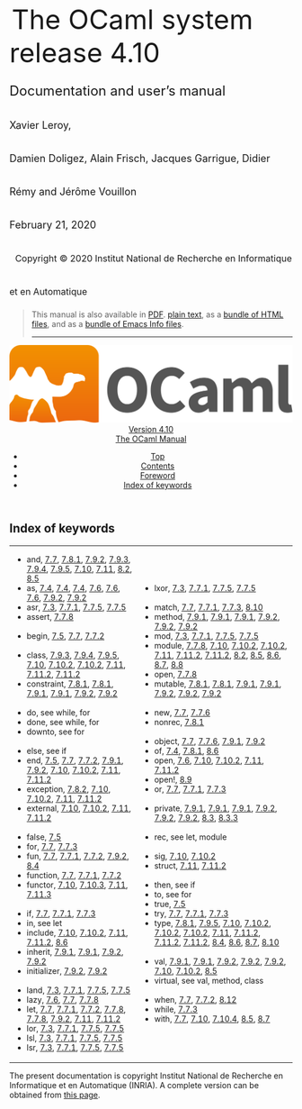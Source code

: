 <!-- ((! set title Manual !)) ((! set documentation !)) ((! set manual !)) ((! set nobreadcrumb !)) -->
<div class="manual content"><ul class="part_menu"></ul>


<div class="maintitle">
&nbsp;<span style="font-size:xx-large"><span style="font-size:150%">The OCaml system <br>
 release 4.10<br>
<span style="font-size:x-large">Documentation and user’s manual <br>
<span style="font-size:large">Xavier Leroy, <br>
 Damien Doligez, Alain Frisch, Jacques Garrigue, Didier Rémy and Jérôme Vouillon <br>
 February&nbsp;21, 2020<br>
 &nbsp;
<span style="font-size:medium">Copyright © 2020 Institut National de
Recherche en Informatique et en Automatique
</span></span></span></span></span></div><blockquote class="quote">

This manual is also available in
<a href="http://caml.inria.fr/distrib/ocaml-4.10/ocaml-4.10-refman.pdf">PDF</a>.
<a href="http://caml.inria.fr/distrib/ocaml-4.10/ocaml-4.10-refman.txt">plain text</a>,
as a
<a href="http://caml.inria.fr/distrib/ocaml-4.10/ocaml-4.10-refman-html.tar.gz">bundle of HTML files</a>,
and as a
<a href="http://caml.inria.fr/distrib/ocaml-4.10/ocaml-4.10-refman.info.tar.gz">bundle of Emacs Info files</a>.
<hr style="height:2">
</blockquote><header><nav class="toc brand"><a class="brand" href="https://ocaml.org/"><img src="colour-logo-gray.svg" class="svg" alt="OCaml"></a></nav><nav class="toc"><div class="toc_version"><a href="/docs" id="version-select">Version 4.10</a></div><div class="toc_title"><a href="#">The OCaml Manual</a></div><ul><li class="top"><a href="#">Top</a></li>
<li><a href="manual001.html#start-section">Contents</a>
</li><li><a href="foreword.html#start-section">Foreword</a>
</li><li class="top"><a href="manual071.html#start-section">Index of keywords</a></li></ul></nav></header><a id="start-section"></a><section id="section">



<h1 class="chapter" id="sec577">Index of keywords</h1>
<p></p><table class="c001 cellpading0"><tbody><tr><td class="c020"><ul class="indexenv"><li class="li-indexenv">
<span class="c003">and</span>, <a href="expr.html#hevea_manual.kwd21">7.7</a>, <a href="typedecl.html#hevea_manual.kwd93">7.8.1</a>, <a href="classes.html#hevea_manual.kwd122">7.9.2</a>, <a href="classes.html#hevea_manual.kwd144">7.9.3</a>, <a href="classes.html#hevea_manual.kwd146">7.9.4</a>, <a href="classes.html#hevea_manual.kwd149">7.9.5</a>, <a href="modtypes.html#hevea_manual.kwd154">7.10</a>, <a href="modules.html#hevea_manual.kwd183">7.11</a>, <a href="manual024.html#hevea_manual.kwd207">8.2</a>, <a href="firstclassmodules.html#hevea_manual.kwd215">8.5</a>
</li><li class="li-indexenv"><span class="c003">as</span>, <a href="types.html#hevea_manual.kwd7">7.4</a>, <a href="types.html#hevea_manual.kwd8">7.4</a>, <a href="types.html#hevea_manual.kwd9">7.4</a>, <a href="patterns.html#hevea_manual.kwd15">7.6</a>, <a href="patterns.html#hevea_manual.kwd16">7.6</a>, <a href="patterns.html#hevea_manual.kwd17">7.6</a>, <a href="classes.html#hevea_manual.kwd124">7.9.2</a>, <a href="classes.html#hevea_manual.kwd132">7.9.2</a>
</li><li class="li-indexenv"><span class="c003">asr</span>, <a href="names.html#hevea_manual.kwd6">7.3</a>, <a href="expr.html#hevea_manual.kwd57">7.7.1</a>, <a href="expr.html#hevea_manual.kwd76">7.7.5</a>, <a href="expr.html#hevea_manual.kwd83">7.7.5</a>
</li><li class="li-indexenv"><span class="c003">assert</span>, <a href="expr.html#hevea_manual.kwd86">7.7.8</a>
<br>
<br>
</li><li class="li-indexenv"><span class="c003">begin</span>, <a href="const.html#hevea_manual.kwd13">7.5</a>, <a href="expr.html#hevea_manual.kwd38">7.7</a>, <a href="expr.html#hevea_manual.kwd58">7.7.2</a>
<br>
<br>
</li><li class="li-indexenv"><span class="c003">class</span>, <a href="classes.html#hevea_manual.kwd143">7.9.3</a>, <a href="classes.html#hevea_manual.kwd145">7.9.4</a>, <a href="classes.html#hevea_manual.kwd147">7.9.5</a>, <a href="modtypes.html#hevea_manual.kwd159">7.10</a>, <a href="modtypes.html#hevea_manual.kwd169">7.10.2</a>, <a href="modtypes.html#hevea_manual.kwd170">7.10.2</a>, <a href="modules.html#hevea_manual.kwd187">7.11</a>, <a href="modules.html#hevea_manual.kwd197">7.11.2</a>, <a href="modules.html#hevea_manual.kwd198">7.11.2</a>
</li><li class="li-indexenv"><span class="c003">constraint</span>, <a href="typedecl.html#hevea_manual.kwd97">7.8.1</a>, <a href="typedecl.html#hevea_manual.kwd99">7.8.1</a>, <a href="classes.html#hevea_manual.kwd109">7.9.1</a>, <a href="classes.html#hevea_manual.kwd117">7.9.1</a>, <a href="classes.html#hevea_manual.kwd129">7.9.2</a>, <a href="classes.html#hevea_manual.kwd141">7.9.2</a>
<br>
<br>
</li><li class="li-indexenv"><span class="c003">do</span>, see <span class="c009"><span class="c003">while</span>, <span class="c003">for</span></span>
</li><li class="li-indexenv"><span class="c003">done</span>, see <span class="c009"><span class="c003">while</span>, <span class="c003">for</span></span>
</li><li class="li-indexenv"><span class="c003">downto</span>, see <span class="c005">for</span>
<br>
<br>
</li><li class="li-indexenv"><span class="c003">else</span>, see <span class="c005">if</span>
</li><li class="li-indexenv"><span class="c003">end</span>, <a href="const.html#hevea_manual.kwd14">7.5</a>, <a href="expr.html#hevea_manual.kwd39">7.7</a>, <a href="expr.html#hevea_manual.kwd59">7.7.2</a>, <a href="classes.html#hevea_manual.kwd102">7.9.1</a>, <a href="classes.html#hevea_manual.kwd119">7.9.2</a>, <a href="modtypes.html#hevea_manual.kwd151">7.10</a>, <a href="modtypes.html#hevea_manual.kwd164">7.10.2</a>, <a href="modules.html#hevea_manual.kwd180">7.11</a>, <a href="modules.html#hevea_manual.kwd192">7.11.2</a>
</li><li class="li-indexenv"><span class="c003">exception</span>, <a href="typedecl.html#hevea_manual.kwd100">7.8.2</a>, <a href="modtypes.html#hevea_manual.kwd158">7.10</a>, <a href="modtypes.html#hevea_manual.kwd168">7.10.2</a>, <a href="modules.html#hevea_manual.kwd186">7.11</a>, <a href="modules.html#hevea_manual.kwd196">7.11.2</a>
</li><li class="li-indexenv"><span class="c003">external</span>, <a href="modtypes.html#hevea_manual.kwd156">7.10</a>, <a href="modtypes.html#hevea_manual.kwd166">7.10.2</a>, <a href="modules.html#hevea_manual.kwd184">7.11</a>, <a href="modules.html#hevea_manual.kwd194">7.11.2</a>
<br>
<br>
</li><li class="li-indexenv"><span class="c003">false</span>, <a href="const.html#hevea_manual.kwd11">7.5</a>
</li><li class="li-indexenv"><span class="c003">for</span>, <a href="expr.html#hevea_manual.kwd32">7.7</a>, <a href="expr.html#hevea_manual.kwd68">7.7.3</a>
</li><li class="li-indexenv"><span class="c003">fun</span>, <a href="expr.html#hevea_manual.kwd26">7.7</a>, <a href="expr.html#hevea_manual.kwd46">7.7.1</a>, <a href="expr.html#hevea_manual.kwd61">7.7.2</a>, <a href="classes.html#hevea_manual.kwd120">7.9.2</a>, <a href="locallyabstract.html#hevea_manual.kwd211">8.4</a>
</li><li class="li-indexenv"><span class="c003">function</span>, <a href="expr.html#hevea_manual.kwd25">7.7</a>, <a href="expr.html#hevea_manual.kwd47">7.7.1</a>, <a href="expr.html#hevea_manual.kwd60">7.7.2</a>
</li><li class="li-indexenv"><span class="c003">functor</span>, <a href="modtypes.html#hevea_manual.kwd152">7.10</a>, <a href="modtypes.html#hevea_manual.kwd177">7.10.3</a>, <a href="modules.html#hevea_manual.kwd181">7.11</a>, <a href="modules.html#hevea_manual.kwd205">7.11.3</a>
<br>
<br>
</li><li class="li-indexenv"><span class="c003">if</span>, <a href="expr.html#hevea_manual.kwd35">7.7</a>, <a href="expr.html#hevea_manual.kwd45">7.7.1</a>, <a href="expr.html#hevea_manual.kwd64">7.7.3</a>
</li><li class="li-indexenv"><span class="c003">in</span>, see <span class="c005">let</span>
</li><li class="li-indexenv"><span class="c003">include</span>, <a href="modtypes.html#hevea_manual.kwd162">7.10</a>, <a href="modtypes.html#hevea_manual.kwd176">7.10.2</a>, <a href="modules.html#hevea_manual.kwd190">7.11</a>, <a href="modules.html#hevea_manual.kwd204">7.11.2</a>, <a href="moduletypeof.html#hevea_manual.kwd219">8.6</a>
</li><li class="li-indexenv"><span class="c003">inherit</span>, <a href="classes.html#hevea_manual.kwd103">7.9.1</a>, <a href="classes.html#hevea_manual.kwd110">7.9.1</a>, <a href="classes.html#hevea_manual.kwd123">7.9.2</a>, <a href="classes.html#hevea_manual.kwd131">7.9.2</a>
</li><li class="li-indexenv"><span class="c003">initializer</span>, <a href="classes.html#hevea_manual.kwd130">7.9.2</a>, <a href="classes.html#hevea_manual.kwd142">7.9.2</a>
<br>
<br>
</li><li class="li-indexenv"><span class="c003">land</span>, <a href="names.html#hevea_manual.kwd1">7.3</a>, <a href="expr.html#hevea_manual.kwd52">7.7.1</a>, <a href="expr.html#hevea_manual.kwd71">7.7.5</a>, <a href="expr.html#hevea_manual.kwd78">7.7.5</a>
</li><li class="li-indexenv"><span class="c003">lazy</span>, <a href="patterns.html#hevea_manual.kwd18">7.6</a>, <a href="expr.html#hevea_manual.kwd43">7.7</a>, <a href="expr.html#hevea_manual.kwd87">7.7.8</a>
</li><li class="li-indexenv"><span class="c003">let</span>, <a href="expr.html#hevea_manual.kwd23">7.7</a>, <a href="expr.html#hevea_manual.kwd50">7.7.1</a>, <a href="expr.html#hevea_manual.kwd63">7.7.2</a>, <a href="expr.html#hevea_manual.kwd88">7.7.8</a>, <a href="expr.html#hevea_manual.kwd90">7.7.8</a>, <a href="classes.html#hevea_manual.kwd121">7.9.2</a>, <a href="modules.html#hevea_manual.kwd182">7.11</a>, <a href="modules.html#hevea_manual.kwd193">7.11.2</a>
</li><li class="li-indexenv"><span class="c003">lor</span>, <a href="names.html#hevea_manual.kwd2">7.3</a>, <a href="expr.html#hevea_manual.kwd53">7.7.1</a>, <a href="expr.html#hevea_manual.kwd72">7.7.5</a>, <a href="expr.html#hevea_manual.kwd79">7.7.5</a>
</li><li class="li-indexenv"><span class="c003">lsl</span>, <a href="names.html#hevea_manual.kwd4">7.3</a>, <a href="expr.html#hevea_manual.kwd55">7.7.1</a>, <a href="expr.html#hevea_manual.kwd74">7.7.5</a>, <a href="expr.html#hevea_manual.kwd81">7.7.5</a>
</li><li class="li-indexenv"><span class="c003">lsr</span>, <a href="names.html#hevea_manual.kwd5">7.3</a>, <a href="expr.html#hevea_manual.kwd56">7.7.1</a>, <a href="expr.html#hevea_manual.kwd75">7.7.5</a>, <a href="expr.html#hevea_manual.kwd82">7.7.5</a>
</li></ul></td><td class="c020"><ul class="indexenv"><li class="li-indexenv"><span class="c003">lxor</span>, <a href="names.html#hevea_manual.kwd3">7.3</a>, <a href="expr.html#hevea_manual.kwd54">7.7.1</a>, <a href="expr.html#hevea_manual.kwd73">7.7.5</a>, <a href="expr.html#hevea_manual.kwd80">7.7.5</a>
<br>
<br>
</li><li class="li-indexenv"><span class="c003">match</span>, <a href="expr.html#hevea_manual.kwd37">7.7</a>, <a href="expr.html#hevea_manual.kwd48">7.7.1</a>, <a href="expr.html#hevea_manual.kwd65">7.7.3</a>, <a href="gadts.html#hevea_manual.kwd226">8.10</a>
</li><li class="li-indexenv"><span class="c003">method</span>, <a href="classes.html#hevea_manual.kwd106">7.9.1</a>, <a href="classes.html#hevea_manual.kwd113">7.9.1</a>, <a href="classes.html#hevea_manual.kwd115">7.9.1</a>, <a href="classes.html#hevea_manual.kwd127">7.9.2</a>, <a href="classes.html#hevea_manual.kwd137">7.9.2</a>, <a href="classes.html#hevea_manual.kwd139">7.9.2</a>
</li><li class="li-indexenv"><span class="c003">mod</span>, <a href="names.html#hevea_manual.kwd0">7.3</a>, <a href="expr.html#hevea_manual.kwd51">7.7.1</a>, <a href="expr.html#hevea_manual.kwd70">7.7.5</a>, <a href="expr.html#hevea_manual.kwd77">7.7.5</a>
</li><li class="li-indexenv"><span class="c003">module</span>, <a href="expr.html#hevea_manual.kwd89">7.7.8</a>, <a href="modtypes.html#hevea_manual.kwd160">7.10</a>, <a href="modtypes.html#hevea_manual.kwd172">7.10.2</a>, <a href="modtypes.html#hevea_manual.kwd174">7.10.2</a>, <a href="modules.html#hevea_manual.kwd188">7.11</a>, <a href="modules.html#hevea_manual.kwd200">7.11.2</a>, <a href="modules.html#hevea_manual.kwd202">7.11.2</a>, <a href="manual024.html#hevea_manual.kwd206">8.2</a>, <a href="firstclassmodules.html#hevea_manual.kwd212">8.5</a>, <a href="moduletypeof.html#hevea_manual.kwd216">8.6</a>, <a href="signaturesubstitution.html#hevea_manual.kwd221">8.7</a>, <a href="modulealias.html#hevea_manual.kwd223">8.8</a>
</li><li class="li-indexenv"><span class="c003">open</span>, <a href="expr.html#hevea_manual.kwd91">7.7.8</a>
</li><li class="li-indexenv"><span class="c003">mutable</span>, <a href="typedecl.html#hevea_manual.kwd96">7.8.1</a>, <a href="typedecl.html#hevea_manual.kwd98">7.8.1</a>, <a href="classes.html#hevea_manual.kwd105">7.9.1</a>, <a href="classes.html#hevea_manual.kwd112">7.9.1</a>, <a href="classes.html#hevea_manual.kwd126">7.9.2</a>, <a href="classes.html#hevea_manual.kwd134">7.9.2</a>, <a href="classes.html#hevea_manual.kwd136">7.9.2</a>
<br>
<br>
</li><li class="li-indexenv"><span class="c003">new</span>, <a href="expr.html#hevea_manual.kwd41">7.7</a>, <a href="expr.html#hevea_manual.kwd84">7.7.6</a>
</li><li class="li-indexenv"><span class="c003">nonrec</span>, <a href="typedecl.html#hevea_manual.kwd94">7.8.1</a>
<br>
<br>
</li><li class="li-indexenv"><span class="c003">object</span>, <a href="expr.html#hevea_manual.kwd42">7.7</a>, <a href="expr.html#hevea_manual.kwd85">7.7.6</a>, <a href="classes.html#hevea_manual.kwd101">7.9.1</a>, <a href="classes.html#hevea_manual.kwd118">7.9.2</a>
</li><li class="li-indexenv"><span class="c003">of</span>, <a href="types.html#hevea_manual.kwd10">7.4</a>, <a href="typedecl.html#hevea_manual.kwd95">7.8.1</a>, <a href="moduletypeof.html#hevea_manual.kwd218">8.6</a>
</li><li class="li-indexenv"><span class="c003">open</span>, <a href="patterns.html#hevea_manual.kwd19">7.6</a>, <a href="modtypes.html#hevea_manual.kwd161">7.10</a>, <a href="modtypes.html#hevea_manual.kwd175">7.10.2</a>, <a href="modules.html#hevea_manual.kwd189">7.11</a>, <a href="modules.html#hevea_manual.kwd203">7.11.2</a>
</li><li class="li-indexenv"><span class="c003">open!</span>, <a href="overridingopen.html#hevea_manual.kwd224">8.9</a>
</li><li class="li-indexenv"><span class="c003">or</span>, <a href="expr.html#hevea_manual.kwd36">7.7</a>, <a href="expr.html#hevea_manual.kwd44">7.7.1</a>, <a href="expr.html#hevea_manual.kwd66">7.7.3</a>
<br>
<br>
</li><li class="li-indexenv"><span class="c003">private</span>, <a href="classes.html#hevea_manual.kwd107">7.9.1</a>, <a href="classes.html#hevea_manual.kwd114">7.9.1</a>, <a href="classes.html#hevea_manual.kwd116">7.9.1</a>, <a href="classes.html#hevea_manual.kwd128">7.9.2</a>, <a href="classes.html#hevea_manual.kwd138">7.9.2</a>, <a href="classes.html#hevea_manual.kwd140">7.9.2</a>, <a href="privatetypes.html#hevea_manual.kwd208">8.3</a>, <a href="privatetypes.html#hevea_manual.kwd209">8.3.3</a>
<br>
<br>
</li><li class="li-indexenv"><span class="c003">rec</span>, see <span class="c009"><span class="c003">let</span>, <span class="c003">module</span></span>
<br>
<br>
</li><li class="li-indexenv"><span class="c003">sig</span>, <a href="modtypes.html#hevea_manual.kwd150">7.10</a>, <a href="modtypes.html#hevea_manual.kwd163">7.10.2</a>
</li><li class="li-indexenv"><span class="c003">struct</span>, <a href="modules.html#hevea_manual.kwd179">7.11</a>, <a href="modules.html#hevea_manual.kwd191">7.11.2</a>
<br>
<br>
</li><li class="li-indexenv"><span class="c003">then</span>, see <span class="c005">if</span>
</li><li class="li-indexenv"><span class="c003">to</span>, see <span class="c005">for</span>
</li><li class="li-indexenv"><span class="c003">true</span>, <a href="const.html#hevea_manual.kwd12">7.5</a>
</li><li class="li-indexenv"><span class="c003">try</span>, <a href="expr.html#hevea_manual.kwd24">7.7</a>, <a href="expr.html#hevea_manual.kwd49">7.7.1</a>, <a href="expr.html#hevea_manual.kwd69">7.7.3</a>
</li><li class="li-indexenv"><span class="c003">type</span>, <a href="typedecl.html#hevea_manual.kwd92">7.8.1</a>, <a href="classes.html#hevea_manual.kwd148">7.9.5</a>, <a href="modtypes.html#hevea_manual.kwd157">7.10</a>, <a href="modtypes.html#hevea_manual.kwd167">7.10.2</a>, <a href="modtypes.html#hevea_manual.kwd171">7.10.2</a>, <a href="modtypes.html#hevea_manual.kwd173">7.10.2</a>, <a href="modules.html#hevea_manual.kwd185">7.11</a>, <a href="modules.html#hevea_manual.kwd195">7.11.2</a>, <a href="modules.html#hevea_manual.kwd199">7.11.2</a>, <a href="modules.html#hevea_manual.kwd201">7.11.2</a>, <a href="locallyabstract.html#hevea_manual.kwd210">8.4</a>, <a href="moduletypeof.html#hevea_manual.kwd217">8.6</a>, <a href="signaturesubstitution.html#hevea_manual.kwd222">8.7</a>, <a href="gadts.html#hevea_manual.kwd225">8.10</a>
<br>
<br>
</li><li class="li-indexenv"><span class="c003">val</span>, <a href="classes.html#hevea_manual.kwd104">7.9.1</a>, <a href="classes.html#hevea_manual.kwd111">7.9.1</a>, <a href="classes.html#hevea_manual.kwd125">7.9.2</a>, <a href="classes.html#hevea_manual.kwd133">7.9.2</a>, <a href="classes.html#hevea_manual.kwd135">7.9.2</a>, <a href="modtypes.html#hevea_manual.kwd155">7.10</a>, <a href="modtypes.html#hevea_manual.kwd165">7.10.2</a>, <a href="firstclassmodules.html#hevea_manual.kwd213">8.5</a>
</li><li class="li-indexenv"><span class="c003">virtual</span>, see <span class="c009"><span class="c003">val</span>, <span class="c003">method</span>, <span class="c003">class</span></span>
<br>
<br>
</li><li class="li-indexenv"><span class="c003">when</span>, <a href="expr.html#hevea_manual.kwd40">7.7</a>, <a href="expr.html#hevea_manual.kwd62">7.7.2</a>, <a href="attributes.html#hevea_manual.kwd227">8.12</a>
</li><li class="li-indexenv"><span class="c003">while</span>, <a href="expr.html#hevea_manual.kwd67">7.7.3</a>
</li><li class="li-indexenv"><span class="c003">with</span>, <a href="expr.html#hevea_manual.kwd27">7.7</a>, <a href="modtypes.html#hevea_manual.kwd153">7.10</a>, <a href="modtypes.html#hevea_manual.kwd178">7.10.4</a>, <a href="firstclassmodules.html#hevea_manual.kwd214">8.5</a>, <a href="signaturesubstitution.html#hevea_manual.kwd220">8.7</a>
</li></ul></td></tr>
</tbody></table>




</section><div class="copyright">The present documentation is copyright Institut National de Recherche en Informatique et en Automatique (INRIA). A complete version can be obtained from <a href="http://caml.inria.fr/pub/docs/manual-ocaml/">this page</a>.</div></div>